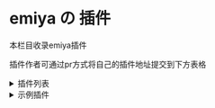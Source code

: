 # emiya の 插件

本栏目收录emiya插件 

插件作者可通过pr方式将自己的插件地址提交到下方表格

<details>
  <summary>
    插件列表
  </summary>

  <table>
    <tr>
      <th>插件名</th>
      <th>作者</th>
      <th>描述</th>
    </tr>
<tr>
      <td>
        <a href="https://github.com/MrWhite416/sign-plugins-for-emiya">signin</a>
      </td>
      <td>
        <a href="https://github.com/MrWhite416/">MrWhite416</a>
      </td>
      <td>
        签到插件
      </td>
    </tr>
    <tr>
      <td>
        <a href="https://github.com/MrWhite416/plug">github-opg</a>
      </td>
      <td>
        <a href="https://github.com/MrWhite416/">MrWhite416</a>
      </td>
      <td>
        github的opg项目预览图
      </td>
    </tr>
    <tr>
      <td>
        <a href="https://github.com/Hananemu/emiya-game-plugins">龙趴</a>
      </td>
      <td>
        <a href="https://github.com/Hananemu">Hananemu</a>
      </td>
      <td>
        文字游戏
      </td>
    </tr>
  </table>
</details>


<details>
  <summary>
    示例插件
  </summary>

  <table>
    <tr>
      <th>插件名</th>
      <th>作者</th>
      <th>描述</th>
    </tr>
    <tr>
      <td>
        <a href="插件链接">插件名</a>
      </td>
      <td>
        <a href="作者链接">作者名</a>
      </td>
      <td>
        描述
      </td>
    </tr>
  </table>
</details>
